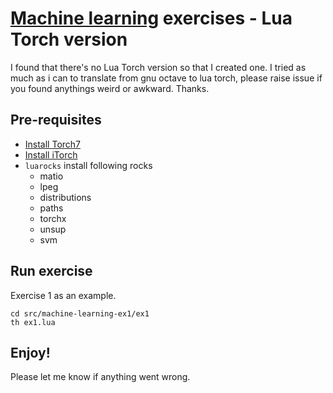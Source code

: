 # [Machine learning](https://www.coursera.org/learn/machine-learning) exercises - Lua Torch version
I found that there's no Lua Torch version so that I created one. I tried as much as i can to translate from gnu octave to lua torch, please raise issue if you found anythings weird or awkward. Thanks.

## Pre-requisites
- [Install Torch7](http://torch.ch/docs/getting-started.html#_)
- [Install iTorch](https://github.com/facebookarchive/iTorch#installing-itorch)
- `luarocks` install following rocks
    - matio
    - lpeg
    - distributions
    - paths
    - torchx
    - unsup
    - svm

## Run exercise
Exercise 1 as an example.

```shell
cd src/machine-learning-ex1/ex1
th ex1.lua
```

## Enjoy!
Please let me know if anything went wrong.